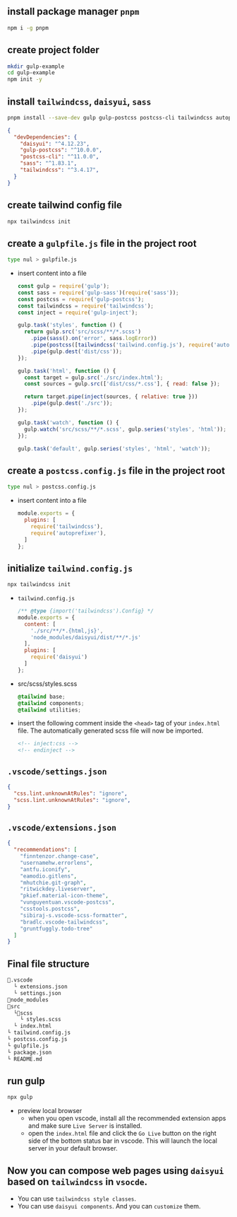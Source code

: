 ## install package manager `pnpm`
```bash
npm i -g pnpm
```
## create project folder 
```bash
mkdir gulp-example
cd gulp-example
npm init -y
```
## install `tailwindcss`, `daisyui`, `sass`
```bash
pnpm install --save-dev gulp gulp-postcss postcss-cli tailwindcss autoprefixer daisyui sass gulp-sass gulp-inject
```
```json
{
  "devDependencies": {
    "daisyui": "^4.12.23",
    "gulp-postcss": "^10.0.0",
    "postcss-cli": "^11.0.0",
    "sass": "^1.83.1",
    "tailwindcss": "^3.4.17",
  }
}
```
## create tailwind config file
```bash
npx tailwindcss init
```

## create a `gulpfile.js` file in the project root 
```bash
type nul > gulpfile.js
```
- insert content into a file
  ```javascript
  const gulp = require('gulp');
  const sass = require('gulp-sass')(require('sass'));
  const postcss = require('gulp-postcss');
  const tailwindcss = require('tailwindcss');
  const inject = require('gulp-inject');

  gulp.task('styles', function () {
    return gulp.src('src/scss/**/*.scss')
      .pipe(sass().on('error', sass.logError))
      .pipe(postcss([tailwindcss('tailwind.config.js'), require('autoprefixer')]))
      .pipe(gulp.dest('dist/css'));
  });

  gulp.task('html', function () {
    const target = gulp.src('./src/index.html');
    const sources = gulp.src(['dist/css/*.css'], { read: false });

    return target.pipe(inject(sources, { relative: true }))
      .pipe(gulp.dest('./src'));
  });

  gulp.task('watch', function () {
    gulp.watch('src/scss/**/*.scss', gulp.series('styles', 'html'));
  });

  gulp.task('default', gulp.series('styles', 'html', 'watch'));
  ```

## create a `postcss.config.js` file in the project root 
```bash
type nul > postcss.config.js
```
- insert content into a file
  ```javascript
  module.exports = {
    plugins: [
      require('tailwindcss'),
      require('autoprefixer'),
    ]
  };
  ```

## initialize `tailwind.config.js`
```bash
npx tailwindcss init
```
- `tailwind.config.js`   

  ```javascript
  /** @type {import('tailwindcss').Config} */
  module.exports = {
    content: [
      './src/**/*.{html,js}',
      'node_modules/daisyui/dist/**/*.js'
    ],
    plugins: [
      require('daisyui')
    ]
  };
  ```
- src/scss/styles.scss
  ```css
  @tailwind base;
  @tailwind components;
  @tailwind utilities;
  ```
- insert the following comment inside the `<head>` tag of your `index.html` file. The automatically generated scss file will now be imported.
  ```html
  <!-- inject:css -->
  <!-- endinject -->
  ```

## `.vscode/settings.json`
```json
{
  "css.lint.unknownAtRules": "ignore",
  "scss.lint.unknownAtRules": "ignore",
}
```

## `.vscode/extensions.json`
```json
{
  "recommendations": [
    "finntenzor.change-case",
    "usernamehw.errorlens",
    "antfu.iconify",
    "eamodio.gitlens",
    "mhutchie.git-graph",
    "ritwickdey.liveserver",
    "pkief.material-icon-theme",
    "vunguyentuan.vscode-postcss",
    "csstools.postcss",
    "sibiraj-s.vscode-scss-formatter",
    "bradlc.vscode-tailwindcss",
    "gruntfuggly.todo-tree"
  ]
}
```

## Final file structure
```bash
📁.vscode
  └ extensions.json
  └ settings.json
📁node_modules
📁src
  └📁scss
    └ styles.scss
  └ index.html
└ tailwind.config.js
└ postcss.config.js
└ gulpfile.js
└ package.json
└ README.md
```

## run gulp
```bash
npx gulp
```
- preview local browser
  - when you open vscode, install all the recommended extension apps and make sure `Live Server` is installed.
  - open the `index.html` file and click the `Go Live` button on the right side of the bottom status bar in vscode. This will launch the local server in your default browser.

## Now you can compose web pages using `daisyui` based on `tailwindcss` in `vsocde`.
- You can use `tailwindcss style classes`.
- You can use `daisyui components`. And you can `customize` them.